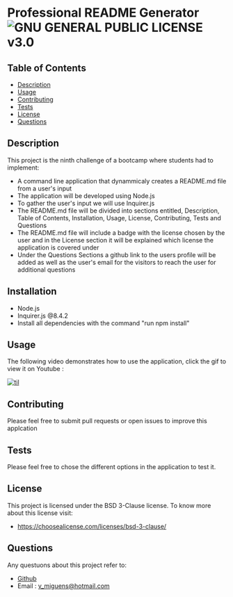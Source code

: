 # Professional README Generator                                                     ![GNU GENERAL PUBLIC LICENSE v3.0](https://img.shields.io/badge/license-GPLv3-blue.svg)

## Table of Contents
* [Description](#description)
* [Usage](#usage)
* [Contributing](#contributing)
* [Tests](#tests)
* [License](#license)
* [Questions](#questions)
  
## Description
This project is the ninth challenge of a bootcamp where students had to implement:

 * A command line application that dynammicaly creates a README.md file from a user's input 
 * The application will be developed using Node.js
 * To gather the user's input we will use Inquirer.js
 * The README.md file will be divided into sections entitled, Description, Table of Contents, Installation, Usage, License, Contributing, Tests and Questions
 * The README.md file will include a badge with the license chosen by the user and in the License section it will be explained which license the application is covered under
 * Under the Questions Sections a github link to the users profile will be added as well as the user's email for the visitors to reach the user for additional questions

## Installation 
 
* Node.js
* Inquirer.js @8.4.2
* Install all dependencies with the command "run npm install"

## Usage 
 The following video demonstrates how to use the application, click the gif to view it on Youtube : 
 
 [![til](https://github.com/VascoMiguens/Professional-README-Generator/blob/main/utils/dist/professional_readme_generator.gif)](https://youtu.be/i-eq5QE54qQ)
 
## Contributing
Please feel free to submit pull requests or open issues to improve this applcation
## Tests
Please feel free to chose the different options in the application to test it.

## License 
This project is licensed under the BSD 3-Clause license.
To know more about this license visit:
  * https://choosealicense.com/licenses/bsd-3-clause/

## Questions
Any questuons about this project refer to:
  * [Github](https://github.com/VascoMiguens)
  * Email : v_miguens@hotmail.com
